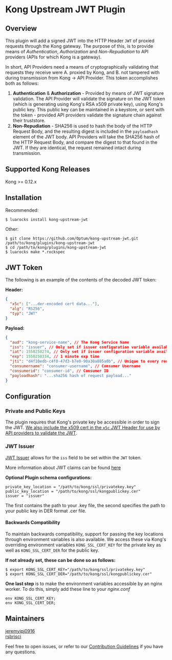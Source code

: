 # Kong Upstream JWT Plugin
## Overview
This plugin will add a signed JWT into the HTTP Header `JWT` of proxied requests through the Kong gateway. The purpose of this, is to provide means of _Authentication_, _Authorization_ and _Non-Repudiation_ to API providers (APIs for which Kong is a gateway).

In short, API Providers need a means of cryptographically validating that requests they receive were A. proxied by Kong, and B. not tampered with during transmission from Kong -> API Provider. This token accomplishes both as follows:
1. **Authentication** & **Authorization** - Provided by means of JWT signature validation. The API Provider will validate the signature on the JWT token (which is generating using Kong's RSA x509 private key), using Kong's public key. This public key can be maintained in a keystore, or sent with the token - provided API providers validate the signature chain against their truststore.
2. **Non-Repudiation** - SHA256 is used to hash the body of the HTTP Request Body, and the resulting digest is included in the `payloadhash` element of the JWT body. API Providers will take the SHA256 hash of the HTTP Request Body, and compare the digest to that found in the JWT. If they are identical, the request remained intact during transmission.

## Supported Kong Releases
Kong >= 0.12.x 

## Installation
Recommended:
```
$ luarocks install kong-upstream-jwt
```
Other:
```
$ git clone https://github.com/Optum/kong-upstream-jwt.git /path/to/kong/plugins/kong-upstream-jwt
$ cd /path/to/kong/plugins/kong-upstream-jwt
$ luarocks make *.rockspec
```

## JWT Token
The following is an example of the contents of the decoded JWT token:

**Header:**
```json
{
  "x5c": ["...der-encoded cert data..."],
  "alg": "RS256",
  "typ": "JWT"
}
```

**Payload:**
```json
{
  "aud": "kong-service-name", // The Kong Service Name
  "iss": "issuer", // Only set if issuer configuration variable available
  "iat": 1550258274, // Only set if issuer configuration variable available
  "exp": 1550258334, // 1 minute exp time
  "jti": "d4f10edb-c4f0-47d3-b7e0-90a30a885a0b", // Unique to every request - UUID
  "consumername": "consumer-username", // Consumer Username
  "consumerid": "consumer-id", // Consumer ID
  "payloadhash": "...sha256 hash of request payload..."
}
```

## Configuration

### Private and Public Keys
The plugin requires that Kong's private key be accessible in order to sign the JWT. [We also include the x509 cert in the `x5c` JWT Header for use by API providers to validate the JWT](https://tools.ietf.org/html/rfc7515#section-4.1.6).

### JWT Issuer
[JWT Issuer](https://tools.ietf.org/html/rfc7519#section-4.1.1) allows for the `iss` field to be set within the `JWT` token.

More information about JWT claims can be found [here](https://tools.ietf.org/html/rfc7519#section-4)

**Optional Plugin schema configurations:**
```
private_key_location = "/path/to/kong/ssl/privatekey.key"
public_key_location = "/path/to/kong/ssl/kongpublickey.cer"
issuer = "issuer"
```
The first contains the path to your .key file, the second specifies the path to your public key in DER format .cer file.

#### Backwards Compatibility
To maintain backwards compatibility, support for passing the key locations through environment variables is also available.  We access these via Kong's overriding environment variables `KONG_SSL_CERT_KEY` for the private key as well as `KONG_SSL_CERT_DER` for the public key.

**If not already set, these can be done so as follows:**
```
$ export KONG_SSL_CERT_KEY="/path/to/kong/ssl/privatekey.key"
$ export KONG_SSL_CERT_DER="/path/to/kong/ssl/kongpublickey.cer"
```

**One last step** is to make the environment variables accessible by an nginx worker. To do this, simply add these line to your _nginx.conf_
```
env KONG_SSL_CERT_KEY;
env KONG_SSL_CERT_DER;
```

## Maintainers
[jeremyjpj0916](https://github.com/jeremyjpj0916)  
[rsbrisci](https://github.com/rsbrisci)  

Feel free to open issues, or refer to our [Contribution Guidelines](https://github.com/Optum/kong-upstream-jwt/blob/master/CONTRIBUTING.md) if you have any questions.

